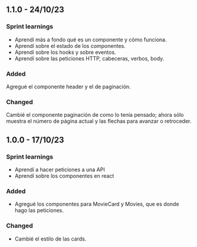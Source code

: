 ## 1.1.0 - 24/10/23

### Sprint learnings
- Aprendí más a fondo qué es un componente y cómo funciona.
- Aprendí sobre el estado de los componentes.
- Aprendí sobre los hooks y sobre eventos.
- Aprendí sobre las peticiones HTTP, cabeceras, verbos, body. 

### Added

Agregué el componente header y el de paginación. 

### Changed

Cambié el componente paginación de como lo tenía pensado; ahora sólo muestra el número de página actual y las flechas para avanzar o retroceder.


## 1.0.0 - 17/10/23

### Sprint learnings
- Aprendí a hacer peticiones a una API
- Aprendí sobre los componentes en react

### Added 
- Agregué los componentes para MovieCard y Movies, que es donde hago las peticiones.

### Changed
- Cambié el estilo de las cards. 